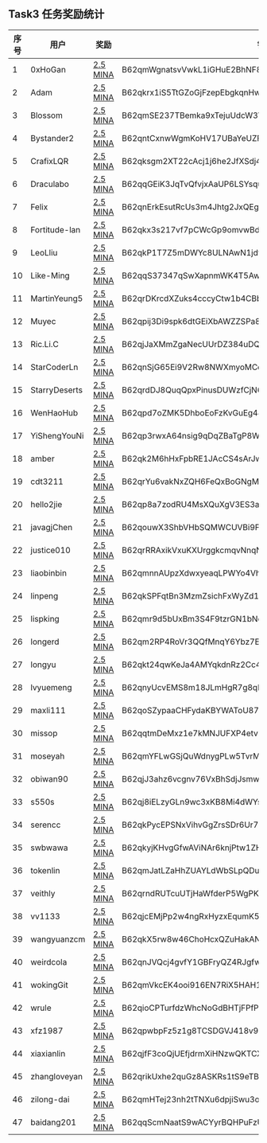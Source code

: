 ## Task3 任务奖励统计

| 序号| 用户             | 奖励                                                                                             | 钱包                                                     |
|-----|------------------|--------------------------------------------------------------------------------------------------|----------------------------------------------------------|
| 1   | 0xHoGan          | [2.5 MINA](https://minascan.io/mainnet/tx/5JuvCQ43tdqFSm5xs1v2uRjyCad8FdF6itG2oA7TkniCLKRiH3Tw)  | B62qmWgnatsvVwkL1iGHuE2BhNF8piikGz6zssM3espTZaaAKqnVvCU  |
| 2   | Adam             | [2.5 MINA](https://minascan.io/mainnet/tx/5JtmV5WeYtYty7zji4FX1SD9VRukP4HwskcQsd3GrCXjmSxYF5tj)  | B62qkrx1iS5TtGZoGjFzepEbgkqnHwJ2KU8dFRKwqhDWaxYzp6Vf3Fu  |
| 3   | Blossom          | [2.5 MINA](https://minascan.io/mainnet/tx/5JvJZ1iXQXW89fQwViWrCKr9cvbF5tKu19murUZ2vybFP5knJH8r)  | B62qmSE237TBemka9xTejuUdcW3VjdSLf1zeB3z6Dyc1h86C4H4DT2m  |
| 4   | Bystander2       | [2.5 MINA](https://minascan.io/mainnet/tx/5JtzidPbhvtqzWHjFw6uRWvAwNMV4Y7waeWfB7SnBQrPcDhVXsZV)  | B62qntCxnwWgmKoHV17UBaYeUZF7MeEkkiMq7gnXq9Xa9qXV93REN5Z  |
| 5   | CrafixLQR        | [2.5 MINA](https://minascan.io/mainnet/tx/5Jtdmv6V5oEAXH6jd7vGqSsJ9M65NFsZxbRuLYvE9dHHQ8ghVikW)  | B62qksgm2XT22cAcj1j6he2JfXSdj4N6U5EvYhTDhd4oh1Y5YYdhqR9  |
| 6   | Draculabo        | [2.5 MINA](https://minascan.io/mainnet/tx/5Ju1Jbt8SkqmkMJswvVhJFgJmdPTVKvdAB77d9FLJy7iLEowTiBC)  | B62qqGEiK3JqTvQfvjxAaUP6LSYsqunJc8TQ9EcpxnW6cwVtcHHrYsP  |
| 7   | Felix            | [2.5 MINA](https://minascan.io/mainnet/tx/5JuBKV1B6eJA2PQg5fWYUup48HErwrMqHVLd4bV134pdGbgqz4gX)  | B62qnErkEsutRcUs3m4Jhtg2JxQEgpTHiYZsCy7i166YsQwf8wcsTJj  |
| 8   | Fortitude-lan    | [2.5 MINA](https://minascan.io/mainnet/tx/5JtdTtBBo9g3ugNBkaHVYty8HXpaHgkUenpLQojdCH9iVTo8CiEm)  | B62qkx3s217vf7pCWcGp9omvwBdfLuBLE9fB65MYhwxtZ6qgJAGvSR4  |
| 9   | LeoLliu          | [2.5 MINA](https://minascan.io/mainnet/tx/5JuYM9Ymd4gvwyoDCVRrGuka62oUGYMfao5pZhevhThcPZoCMn6u)  | B62qkP1T7Z5mDWYc8ULNAwN1jdwsaioQvr4YNVmmf1TGPPK6ve3cG5s  |
| 10  | Like-Ming        | [2.5 MINA](https://minascan.io/mainnet/tx/5JuJBjGk8tbuUt64fb2REquQJkeXAwLS8pn8xhR4oYTkdb9ujikX)  | B62qqS37347qSwXapnmWK4T5AwGU6vHuPGu8E38jdzUAZSjqnJFQbem  |
| 11  | MartinYeung5     | [2.5 MINA](https://minascan.io/mainnet/tx/5Ju3cLaq3AusecEqbQ1pJrsFiSyHhRdkNZfhPBE4Yway1TUyWLT9)  | B62qrDKrcdXZuks4cccyCtw1b4CBbrcpYFoEQs85pLVmRVUqwAFcakx  |
| 12  | Muyec            | [2.5 MINA](https://minascan.io/mainnet/tx/5JtdBTzrEKiGkgUNDbSjwpKSPM8BzhhXuCxsFAiPT7gBM5KfGQdJ)  | B62qpij3Di9spk6dtGEiXbAWZZSPa8aTcvMR6hQUCS5oMGXUJfov4V1  |
| 13  | Ric.Li.C         | [2.5 MINA](https://minascan.io/mainnet/tx/5JtuoRWS293udqEN1me1jj8MCTx7enbAQu4g8YrjmSs6XUe6a5UE)  | B62qjJaXMmZgaNecUUrDZ384uDQGYAAoTRTX7CAQ1YrBT6yo3gbzCCJ  |
| 14  | StarCoderLn      | [2.5 MINA](https://minascan.io/mainnet/tx/5JuCFQMkPoFKx2ySfshycspW9F9yYjLsS4XFdQ5KWj7KpKeDtc6p)  | B62qnSjG65Ei9V2Rw8NWXmyoMCqd3Y5SZzY7J3c9xJXvX51Qdej1GsD  |
| 15  | StarryDeserts    | [2.5 MINA](https://minascan.io/mainnet/tx/5JvHF3a2DKTvr6hFLC9Nkc9tgxvMzdLjcs5xcV8bZERdEFspweRE)  | B62qrdDJ8QuqQpxPinusDUWzfCjN6JE6qB6T1JcCT9HEoCZjj8EgVQn  |
| 16  | WenHaoHub        | [2.5 MINA](https://minascan.io/mainnet/tx/5JuLtx2R3p4hdAsy8YXSJuLWEDgdH1bKyj7icERPGyP6Nm8cB9mj)  | B62qpd7oZMK5DhboEoFzKvGuEg44sc1RwikugRepjzFwisc58TEPRNp  |
| 17  | YiShengYouNi     | [2.5 MINA](https://minascan.io/mainnet/tx/5Ju2eSLHV2bC9XmypUMeoGmRkh7RzKCfS6KDTBAzQB4ctaSmnm5p)  | B62qp3rwxA64nsig9qDqZBaTgP8WmEqvZUh8wvKpjqUukGBy4n2GdQM  |
| 18  | amber            | [2.5 MINA](https://minascan.io/mainnet/tx/5Ju6A3sGfphZho1QaC4ywMxgAjrSmuKS9rKZCguYr4kbbCEmvxkV)  | B62qk2M6hHxFpbRE1JAcCS4sArJwYTXMoRBWZM9jPeKnrc6Ybh51jYg  |
| 19  | cdt3211          | [2.5 MINA](https://minascan.io/mainnet/tx/5JuTn5T9spS8FmSPnqPmBhy9bQ6UNHBPspimLHbBPTJZ3PLpejsU)  | B62qrYu6vakNxZQH6FeQxBoGNgME7u35Wswqh53YEFPUVr7HwNrhiQC  |
| 20  | hello2jie        | [2.5 MINA](https://minascan.io/mainnet/tx/5JuiP9LjKuDDq8C6e7Ajg8DbNSyz7Gx4K7F8bVi34hF2yiaqmmCX)  | B62qp8a7zodRU4MsXQuXgV3ES3autYRRxeWEr8NC3JgRTSk9KE9Xruz  |
| 21  | javagjChen       | [2.5 MINA](https://minascan.io/mainnet/tx/5JvLZrrjT3PRENbmvyXW3cSGYiXY2getehTCpvZzCZcuW13a7Dvs)  | B62qouwX3ShbVHbSQMWCUVBi9FiQgRMKExoh76mpzehsedde2kchsao  |
| 22  | justice010       | [2.5 MINA](https://minascan.io/mainnet/tx/5JuA3CFEcxAEciSBkrRGu9QWcBNMrYjEysPT5uuLYLPs4mbUhAni)  | B62qrRRAxikVxuKXUrggkcmqvNnqNzz3RkYd8DLUAaD5yA5dSy2hvtU  |
| 23  | liaobinbin       | [2.5 MINA](https://minascan.io/mainnet/tx/5Jtem3y69JAuVe4zatGWwDDFDNCq1TwFkY4qqmTeFN8K5LNc5uvM)  | B62qmnnAUpzXdwxyeaqLPWYo4VhUQMRNJSmBFN3f4h6yApA3Tg8ZgZJ  |
| 24  | linpeng          | [2.5 MINA](https://minascan.io/mainnet/tx/5JvHsQWQFi4yzQvHW3XC2tGp7SugSjVqc1dmBjdKm3PGFGfbyGCh)  | B62qkSPFqtBn3MzmZsichFxWyZd1CCKbmAU27iriTDRzjRi5DhwDqn9  |
| 25  | lispking         | [2.5 MINA](https://minascan.io/mainnet/tx/5Jv92PqrCzxyW478PfTa5Zh6fS9DwBLs5T9RTnVnkYS1vAgqaPC1)  | B62qmr9d5bUxBm3S4F9tzrGN1bNdnBEAkdqFhFvJiw5X3oeQZeZMZYP  |
| 26  | longerd          | [2.5 MINA](https://minascan.io/mainnet/tx/5JtzwN7TdTHAjmzukUB9hr6gm5TqdfrEPVxbWUhPSfqCSqVDLAf5)  | B62qm2RP4RoVr3QQfMnqY6Ybz7EEddXAHyPAkettYXxnnSvR3L2cHde  |
| 27  | longyu           | [2.5 MINA](https://minascan.io/mainnet/tx/5JtjehYWBQUW7GGrHYs92S3g9sBG8BPbo6aoMdbDjdaNu19avPXj)  | B62qkt24qwKeJa4AMYqkdnRz2Cc49DW6XrUk5eyFeyATR1QoykiMcbC  |
| 28  | lvyuemeng        | [2.5 MINA](https://minascan.io/mainnet/tx/5Jv21QHyjbJdGUXSzZa7Gb5BeuhiAnAgRsCDHBPfBFgZE7SbjwZd)  | B62qnyUcvEMS8m18JLmHgR7g8qKuK7Bf1PgFAGyctQt4RpZcfaTaRNo  |
| 29  | maxli111         | [2.5 MINA](https://minascan.io/mainnet/tx/5JvDLCDApFTn6a1qqYNM1F3M2ykKiaJyz16fLsqtLu6SNJ1ziNkm)  | B62qoSZypaaCHFydaKBYWAToU87iV7jRrUJ1TdHzwSx85GSfYo5CjY1  |
| 30  | missop           | [2.5 MINA](https://minascan.io/mainnet/tx/5JtcGTbYNkeuKL93VciZ9bnvv5bvY7NHhieaD4FwqhQcqY25oq6B)  | B62qqtmDeMxz1e7kMNJUFXP4etvmSkEFyyaY1SMjSPjxVDivEy57ntj  |
| 31  | moseyah          | [2.5 MINA](https://minascan.io/mainnet/tx/5Jtm491tcsAEry2aDaTRwwbr5BMRop6JUw2ZwmisWLmHo9ytRX4m)  | B62qmYFLwGSjQuWdnygPLw5TvrMENrLEFQmTow8RhSUw6MCm2sjQEn9  |
| 32  | obiwan90         | [2.5 MINA](https://minascan.io/mainnet/tx/5Juf6cYNACvWUEhsjdoiKrhexCuJAZsr4dVDsf1RKSXmRzQ8Syia)  | B62qjJ3ahz6vcgnv76VxBhSdjJsmwJiV6Hgn5SuJDjeXYPzVm4Ur6PK  |
| 33  | s550s            | [2.5 MINA](https://minascan.io/mainnet/tx/5JumVrzozKY1oK4MkZRgpRxsuyXp2ngL2JKRRgoSema1g4LN1gnz)  | B62qj8iELzyGLn9wc3xKB8Mi4dWYsekR3Gf4woCqvsZHUhFDdmP1bTp  |
| 34  | serencc          | [2.5 MINA](https://minascan.io/mainnet/tx/5JuEA8cd4TyqG23fZsH8WWE911FyJB8XSHPc3HCJkPb4TVqKoauo)  | B62qkPycEPSNxVihvGgZrsSDr6Ur72BMCdMpKo9nYhA4oXCmRG4FsWv  |
| 35  | swbwawa          | [2.5 MINA](https://minascan.io/mainnet/tx/5JuwFkcVJLcwoxSys7PsKRyczY6dieGeo1hptkBsLRbqC8Q14CMX)  | B62qkyjKHvgGfwAViNAr6knjPtw1ZHr1osgUQEcD94Z8dHw6uaep2NH  |
| 36  | tokenlin         | [2.5 MINA](https://minascan.io/mainnet/tx/5JvJwx5UT1rGpe6RY6stUm25GYff8PmhfaihK2B1GVuigr4Eu5u6)  | B62qmJatLZaHhZUAYLdWbSLpQDuF3gRYJv1knDGruTRTubNbBJRSAVV  |
| 37  | veithly          | [2.5 MINA](https://minascan.io/mainnet/tx/5Jv5WGyfsUxsiNNfx8NiT26wuypXvAp28Q8TnJgtdqs56oMk5vYH)  | B62qrndRUTcuUTjHaWfderP5WgPK4ET23W8LthoS9PE8HeNx3SxNDv1  |
| 38  | vv1133           | [2.5 MINA](https://minascan.io/mainnet/tx/5JuKJWLyUePQyRXUqqacWF5dQkvjSNSBL6pSn8SD5KZNTdjErYpf)  | B62qjcEMjPp2w4ngRxHyzxEqumK58nXKVpjZpPk8HF9f2fLY5GvbEFS  |
| 39  | wangyuanzcm      | [2.5 MINA](https://minascan.io/mainnet/tx/5JuMb3WPB6PUmLYiWUpfXkdzpvc1F6rnhY6c1gQN5CJs8UxdaUNt)  | B62qkX5rw8w46ChoHcxQZuHakANL47mCs3RMSKhyYKJWzDWefdLxwCD  |
| 40  | weirdcola        | [2.5 MINA](https://minascan.io/mainnet/tx/5JuVFDsk3TKcxw52CuTFzkJZpa7dQJNyFzhmEG4sPQk13BzuR9Zk)  | B62qnJVQcj4gvfY1GBFryQZ4RJgfwqmVwCXB6umnH5cJQPFMLvotRL3  |
| 41  | wokingGit        | [2.5 MINA](https://minascan.io/mainnet/tx/5JvNCY8LLAapP5d8fkKEgrqAUy9qFkQ9uvesfoBxwWYcqRxWDCpU)  | B62qmVkcEK4ooi916EN7RiX5HAH14UzhCAZMU26k3uw8Ez4CjcM8xa9  |
| 42  | wrule            | [2.5 MINA](https://minascan.io/mainnet/tx/5JufXDWVhHMrAL8UvUeVAZsaunCg2sXm5B9JGW5xJ2SUhqQZsNe3)  | B62qioCPTurfdzWhcNoGdBHTjFPfPMe22iPHBRpwK8EDzpRjCLMTj8N  |
| 43  | xfz1987          | [2.5 MINA](https://minascan.io/mainnet/tx/5JuEsS6F1LSMSYaQHQJg39udjvBh3pUbgEoYLLx7qc2uc8dKDUtV)  | B62qpwbpFz5z1g8TCSDGVJ418v98ob7m4VE3vcgm1XtQrgLVGin28af  |
| 44  | xiaxianlin       | [2.5 MINA](https://minascan.io/mainnet/tx/5Ju8bCkNW8AQDdoiPfRzLjYfuWs6bxwgBDTLKcTJhPrhrteReWEu)  | B62qjfF3coQjUEfjdrmXiHNzwQKTCXQgyeLNCBGHSSozV6ebLp9iBoB  |
| 45  | zhangloveyan     | [2.5 MINA](https://minascan.io/mainnet/tx/5JuEZELMwEY3PEHM2Gt9F6rPejxZZnrBdg5sqpQGFbWmrL6sGHKY)  | B62qrikUxhe2quGz8ASKRs1tS9eTBVEwD6Wo4z4uRDSEET8NG7LBLu7  |
| 46  | zilong-dai       | [2.5 MINA](https://minascan.io/mainnet/tx/5JtWTxHsnBZWeCPf363EMfk2oBGrkiKxFptosHrbrr38MXrtiqbR)  | B62qmHTej23nh2tTNXu6dpjiSwu3ofdjPd1p6mqLTyhic3QkiayTiAt  |
| 47  | baidang201       | [2.5 MINA](https://minascan.io/mainnet/tx/5Jug3ZDZR2onD7zVWjM6rMRWYUXBKg8BMYa4YvgDz718Mi435YmB)  | B62qqScmNaatS9wACYyrBQHPuFzUki9GJgvkeddLpvmsWJxY7kqnJUB  |

